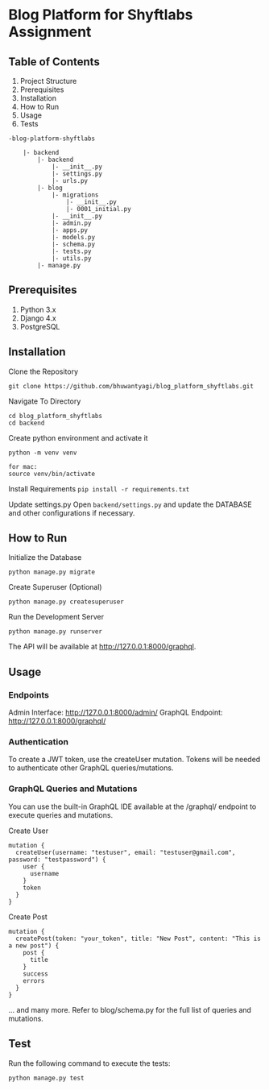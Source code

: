 # Blog Platform for Shyftlabs Assignment

## Table of Contents
1. Project Structure
2. Prerequisites
3. Installation
4. How to Run
5. Usage
6. Tests

```
-blog-platform-shyftlabs

    |- backend
        |- backend
            |- __init__.py
            |- settings.py
            |- urls.py
        |- blog
            |- migrations
                |- __init__.py
                |- 0001_initial.py
            |- __init__.py
            |- admin.py
            |- apps.py
            |- models.py
            |- schema.py
            |- tests.py
            |- utils.py
        |- manage.py
```

## Prerequisites
1. Python 3.x
2. Django 4.x
3. PostgreSQL



## Installation

Clone the Repository

```git clone https://github.com/bhuwantyagi/blog_platform_shyftlabs.git```

Navigate To Directory
```
cd blog_platform_shyftlabs
cd backend
```
Create python environment and activate it
```
python -m venv venv

for mac:
source venv/bin/activate
```

Install Requirements
```pip install -r requirements.txt```


Update settings.py
Open ```backend/settings.py``` and update the DATABASE and other configurations if necessary.




## How to Run

Initialize the Database

```python manage.py migrate```

Create Superuser (Optional)

```python manage.py createsuperuser```

Run the Development Server

```python manage.py runserver```

The API will be available at http://127.0.0.1:8000/graphql.



## Usage
### Endpoints
Admin Interface: http://127.0.0.1:8000/admin/
GraphQL Endpoint: http://127.0.0.1:8000/graphql/

### Authentication
To create a JWT token, use the createUser mutation. Tokens will be needed to authenticate other GraphQL queries/mutations.

### GraphQL Queries and Mutations
You can use the built-in GraphQL IDE available at the /graphql/ endpoint to execute queries and mutations.

Create User

```
mutation {
  createUser(username: "testuser", email: "testuser@gmail.com", password: "testpassword") {
    user {
      username
    }
    token
  }
}
```

Create Post

```
mutation {
  createPost(token: "your_token", title: "New Post", content: "This is a new post") {
    post {
      title
    }
    success
    errors
  }
}

```

... and many more. Refer to blog/schema.py for the full list of queries and mutations.


## Test
Run the following command to execute the tests:

```python manage.py test```
